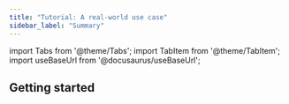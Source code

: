 ```yaml
---
title: "Tutorial: A real-world use case"
sidebar_label: "Summary"
---
```


import Tabs from '@theme/Tabs';
import TabItem from '@theme/TabItem';
import useBaseUrl from '@docusaurus/useBaseUrl';

## Getting started